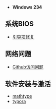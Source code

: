 <!-- 目录及简要说明 -->
- **Windows 234**

## 系统BIOS
- [引导项修复](/ldn/windows_log/系统/windows引导项修复.md)

## 网络问题
- [Github访问问题](/ldn/windows_log/系统/Github访问问题.md)

## 软件安装与激活
- [mathtype](/ldn/windows_log/软件/mathtype.md)
- [typora](/ldn/windows_log/软件/typora.md)